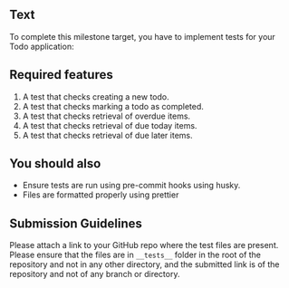 ## Text

To complete this milestone target, you have to implement tests for your Todo application:

## Required features

1. A test that checks creating a new todo.
2. A test that checks marking a todo as completed.
3. A test that checks retrieval of overdue items.
4. A test that checks retrieval of due today items.
5. A test that checks retrieval of due later items.

## You should also

* Ensure tests are run using pre-commit hooks using husky.
* Files are formatted properly using prettier

## Submission Guidelines

Please attach a link to your GitHub repo where the test files are present. Please ensure that the files are in `__tests__` folder in the root of the repository and not in any other directory, and the submitted link is of the repository and not of any branch or directory.
